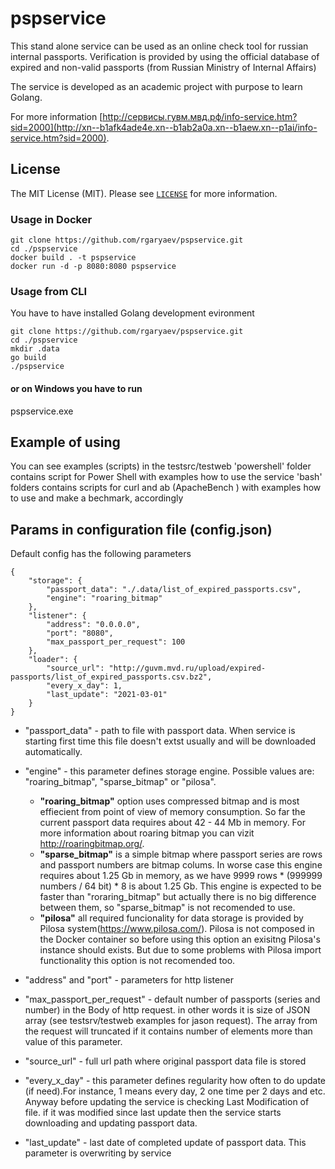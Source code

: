 # pspservice
This stand alone service can be used as an online check tool for russian internal passports. 
Verification is provided by using the official database of expired and non-valid passports (from Russian Ministry of Internal Affairs)

The service is developed as an academic project with purpose to learn Golang.

For more information
[http://сервисы.гувм.мвд.рф/info-service.htm?sid=2000](http://xn--b1afk4ade4e.xn--b1ab2a0a.xn--b1aew.xn--p1ai/info-service.htm?sid=2000).


## License
The MIT License (MIT). Please see [`LICENSE`](./LICENSE) for more information.

### Usage in Docker

```shell
git clone https://github.com/rgaryaev/pspservice.git
cd ./pspservice
docker build . -t pspservice
docker run -d -p 8080:8080 pspservice
```

### Usage from CLI
You have to have installed Golang development evironment  

```shell
git clone https://github.com/rgaryaev/pspservice.git
cd ./pspservice
mkdir .data
go build 
./pspservice
```
#### or on Windows you have to run
pspservice.exe 

## Example of using
You can see examples (scripts) in the testsrc/testweb
'powershell' folder contains script for Power Shell with examples how to use the service
'bash' folders contains scripts for curl and ab (ApacheBench ) with examples how to use and make a bechmark, accordingly 

##  Params in configuration file (config.json)
Default config has the following parameters
```
{
 	"storage": {
 		"passport_data": "./.data/list_of_expired_passports.csv",
 		"engine": "roaring_bitmap"
 	},
 	"listener": {
 		"address": "0.0.0.0",
 		"port": "8080",
 		"max_passport_per_request": 100
 	},
 	"loader": {
 		"source_url": "http://guvm.mvd.ru/upload/expired-passports/list_of_expired_passports.csv.bz2",
 		"every_x_day": 1,
 		"last_update": "2021-03-01"
 	}
}
```
- "passport_data" - path to file with passport data. When service is starting first time this file doesn't extst usually and will be downloaded automatically.

- "engine" - this parameter defines storage engine. Possible values are:  "roaring_bitmap", "sparse_bitmap" or "pilosa".  
  - **"roaring_bitmap"** option uses compressed bitmap and is most effiecient from point of view of memory consumption.
           So far the current passport data requires about 42 - 44 Mb in memory. 
           For more information about roaring bitmap you can vizit http://roaringbitmap.org/. 
  - **"sparse_bitmap"** is a simple bitmap where passport series are rows and passport numbers are bitmap colums. In worse case this engine requires about 1.25 Gb 
           in memory,  as we have 9999 rows * (999999 numbers / 64 bit) * 8 is about 1.25 Gb. This engine is expected to be faster than "roraring_bitmap" but actually there is              no big difference between them, so "sparse_bitmap" is not recomended to use.
  - **"pilosa"**  all required funcionality for data storage is provided by Pilosa system(https://www.pilosa.com/). Pilosa is not composed in the Docker container so 
           before using this option an exisitng Pilosa's instance should exists. But due to some problems with Pilosa import functionality this option is not recomended too.

- "address" and "port" - parameters for http listener 

- "max_passport_per_request" - default number of passports (series and number) in the Body of http request.  in other words it is 
                             size of JSON array (see testsrv/testweb examples for jason request). 
                             The array from the request will truncated if it contains number of elements more than value of this parameter.
- "source_url"  - full url path where original passport data file is stored

- "every_x_day" - this parameter defines regularity how often to do update (if need).For instance, 1 means every day,  2 one time per 2 days and etc.  
                Anyway before updating the service is checking Last Modification of file. if it was modified since last update then the service starts downloading and updating                   passport data. 

- "last_update" - last date of completed update of passport data. This parameter is overwriting by service
